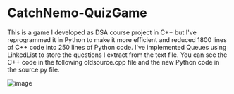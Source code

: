 # CatchNemo-QuizGame

This is a game I developed as DSA course project in C++ but I've reprogrammed it in Python to make it more efficient and reduced 1800 lines of C++ code into 250 lines of Python code. I've implemented Queues using LinkedList to store the questions I extract from the text file. You can see the C++ code in the following oldsource.cpp file and the new Python code in the source.py file.

![image](https://github.com/fahad-Codes/CatchNemo-QuizGame/assets/111996171/5b9ae495-cc04-4d10-9ab1-0bfd4dc4da51)
